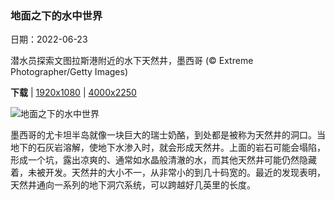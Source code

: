 ### 地面之下的水中世界

日期：2022-06-23

潜水员探索文图拉斯港附近的水下天然井，墨西哥 (© Extreme Photographer/Getty Images)

**下载**  |  [1920x1080](https://cn.bing.com/th?id=OHR.CenoteDiver_ZH-CN0995585265_1920x1080.jpg)  |  [4000x2250](https://cn.bing.com/th?id=OHR.CenoteDiver_ZH-CN0995585265_UHD.jpg)

![地面之下的水中世界](https://cn.bing.com/th?id=OHR.CenoteDiver_ZH-CN0995585265_1920x1080.jpg "潜水员探索文图拉斯港附近的水下天然井，墨西哥 (© Extreme Photographer/Getty Images)")

墨西哥的尤卡坦半岛就像一块巨大的瑞士奶酪，到处都是被称为天然井的洞口。当地下的石灰岩溶解，使地下水渗入时，就会形成天然井。上面的岩石可能会塌陷，形成一个坑，露出凉爽的、通常如水晶般清澈的水，而其他天然井可能仍然隐藏着，未被开发。天然井的大小不一，从非常小的到几十码宽的。最近的发现表明，天然井通向一系列的地下洞穴系统，可以跨越好几英里的长度。
